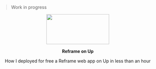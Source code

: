 > Work in progress

<p align="center">
  <a href="https://github.com/AurelienLourot/reframe-on-up">
    <img src="https://rawgit.com/AurelienLourot/reframe-on-up/master/readme_assets/reframe-on-up.jpg"
         width="200" height="96">
  </a>
</p>
<p align="center">
  <b>Reframe on Up</b>
</p>
<p align="center">
  How I deployed for free a Reframe web app on Up in less than an hour
</p>

